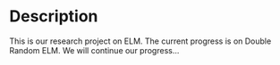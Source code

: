 <html>
<h1> Description </h1>

This is our research project on ELM. The current progress is on Double Random ELM. We will continue our progress...














</html>

